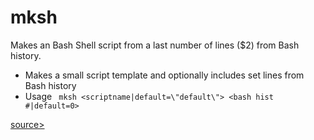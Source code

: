 # mksh

Makes an Bash Shell script from a last number of lines ($2) from Bash history.

- Makes a small script template and optionally
    includes set lines from Bash history
- Usage
     ``` mksh <scriptname|default=\"default\"> <bash hist #|default=0>```


[source>](./mksh)
